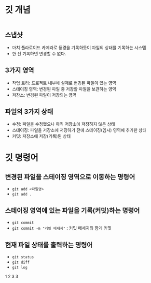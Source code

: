 # 깃 개념

![]()

## 스냅샷
- 마치 폴라로이드 카메라로 풍경을 기록하듯이 파일의 상태를 기록하는 시스템
- 한 전 기록하면 변경할 수 없다.

## 3가지 영역
- 작업 트리: 프로젝트 내부에 실제로 변경된 파일이 있는 영역
- 스테이징 영역: 변경된 파일 중 저장할 파일을 보관하는 영역
- 저장소: 변경된 파일이 저장되는 영역

## 파일의 3가지 상태
- 수정: 파일을 수정했으나 아직 저장소에 저장하지 않은 상태
- 스테이징: 파일을 저장소에 저장하기 전에 스테이징(임시) 영역에 추가한 상태
- 커밋: 저장소에 저장(기록)된 상태

# 깃 명령어

## 변경된 파일을 스테이징 영역으로 이동하는 명령어
- `git add <파일명>`
- `git add .`

## 스테이징 영역에 있는 파일을 기록(커밋)하는 명령어
- `git commit`
- `git commit -m "커밋 메세지"` : 커밋 메세지와 함게 커밋

## 현재 파일 상태를 출력하는 명령어
- `git status`
- `git diff`
- `git log`

1
2
3
3
